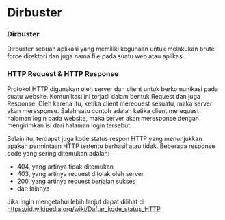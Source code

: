 # Dirbuster

### Dirbuster
Dirbuster sebuah aplikasi yang memiliki kegunaan untuk melakukan brute force direktori dan juga nama file pada suatu web atau aplikasi.

### HTTP Request & HTTP Response
Protokol HTTP digunakan oleh server dan client untuk berkomunikasi pada suatu website. Komunikasi ini terjadi dalam bentuk Request dan juga Response. Oleh karena itu, ketika client merequest sesuatu, maka server akan meresponse. Salah satu contoh adalah ketika client merequest halaman login pada website, maka server akan meresponse dengan mengirimkan isi dari halaman login tersebut.

Selain itu, terdapat juga kode status respon HTTP yang menunjukkan apakah permintaan HTTP tertentu berhasil atau tidak. Beberapa response code yang sering ditemukan adalah:
- 404, yang artinya tidak ditemukan
- 403, yang artinya request ditolak oleh server
- 200, yang artinya request berjalan sukses
- dan lainnya

Jika ingin mengetahui lebih lanjut dapat dilihat di https://id.wikipedia.org/wiki/Daftar_kode_status_HTTP
